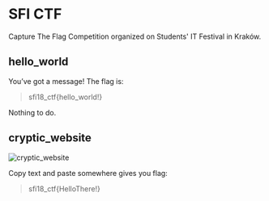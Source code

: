 # SFI CTF

Capture The Flag Competition organized on Students' IT Festival in Kraków.

## hello_world

You’ve got a message!
The flag is:

> sfi18_ctf{hello_world!}

Nothing to do.

## cryptic_website

![cryptic_website](./miages/cryptic_website.png)

Copy text and paste somewhere gives you flag:
> sfi18_ctf{HelloThere!}
